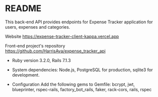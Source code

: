 # README

This back-end API provides endpoints for Expense Tracker application for users, expenses and categories.

Website https://expense-tracker-client-kappa.vercel.app

Front-end project's repository https://github.com/HarrisAva/expense_tracker_api

* Ruby version 3.2.0, Rails 7.1.3

* System dependencies: Node.js, PostgreSQL for production, sqlite3 for development.

* Configuration
  Add the following gems to Gemfile: bcrypt, jwt, blueprinter, rspec-rails, factory_bot_rails, faker, rack-cors, rails, rspec
